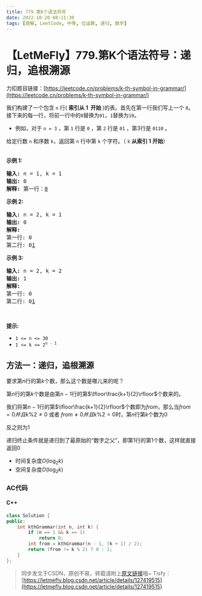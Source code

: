```yaml
---
title: 779.第K个语法符号
date: 2022-10-20 08:11:30
tags: [题解, LeetCode, 中等, 位运算, 递归, 数学]
---
```


# 【LetMeFly】779.第K个语法符号：递归，追根溯源

力扣题目链接：[https://leetcode.cn/problems/k-th-symbol-in-grammar/](https://leetcode.cn/problems/k-th-symbol-in-grammar/)

<p>我们构建了一个包含 <code>n</code> 行(&nbsp;<strong>索引从 1&nbsp; 开始&nbsp;</strong>)的表。首先在第一行我们写上一个 <code>0</code>。接下来的每一行，将前一行中的<code>0</code>替换为<code>01</code>，<code>1</code>替换为<code>10</code>。</p>

<ul>
	<li>例如，对于 <code>n = 3</code> ，第 <code>1</code> 行是 <code>0</code> ，第 <code>2</code> 行是 <code>01</code> ，第3行是 <code>0110</code> 。</li>
</ul>

<p>给定行数&nbsp;<code>n</code>&nbsp;和序数 <code>k</code>，返回第 <code>n</code> 行中第 <code>k</code>&nbsp;个字符。（&nbsp;<code>k</code>&nbsp;<strong>从索引 1 开始</strong>）</p>

<p><br />
<strong>示例 1:</strong></p>

<pre>
<strong>输入:</strong> n = 1, k = 1
<strong>输出:</strong> 0
<strong>解释: </strong>第一行：<u>0</u>
</pre>

<p><strong>示例 2:</strong></p>

<pre>
<strong>输入:</strong> n = 2, k = 1
<strong>输出:</strong> 0
<strong>解释:</strong> 
第一行: 0 
第二行: 0<u>1</u>
</pre>

<p><strong>示例 3:</strong></p>

<pre>
<strong>输入:</strong> n = 2, k = 2
<strong>输出:</strong> 1
<strong>解释:</strong>
第一行: 0
第二行: 0<u>1</u>
</pre>

<p>&nbsp;</p>

<p><strong>提示:</strong></p>

<ul>
	<li><code>1 &lt;= n &lt;= 30</code></li>
	<li><code>1 &lt;= k &lt;= 2<sup>n - 1</sup></code></li>
</ul>


    
## 方法一：递归，追根溯源

要求第$n$行的第$k$个数，那么这个数是哪儿来的呢？

第$n$行的第$k$个数是由第$n-1$行的第$\lfloor\frac{k+1}{2}\rfloor$个数来的。

我们将第$n-1$行的第$\lfloor\frac{k+1}{2}\rfloor$个数即为$from$，那么当$from = 0并且k \% 2 \neq 0$ 或者 $from \neq 0 并且 k \% 2 = 0$时，第$n$行第$k$个数为$0$

反之则为$1$

递归终止条件就是递归到了最原始的“数字之父”，即第1行的第1个数，这样就直接返回0

+ 时间复杂度$O(\log_2 k)$
+ 空间复杂度$O(\log_2 k)$

### AC代码

#### C++

```cpp
class Solution {
public:
    int kthGrammar(int n, int k) {
        if (n == 1 && k == 1)
            return 0;
        int from = kthGrammar(n - 1, (k + 1) / 2);
        return (from != k % 2) ? 0 : 1;
    }
};
```

> 同步发文于CSDN，原创不易，转载请附上[原文链接](https://leetcode.letmefly.xyz/2022/10/20/LeetCode%200779.%E7%AC%ACK%E4%B8%AA%E8%AF%AD%E6%B3%95%E7%AC%A6%E5%8F%B7/)哦~
> Tisfy：[https://letmefly.blog.csdn.net/article/details/127419515](https://letmefly.blog.csdn.net/article/details/127419515)
